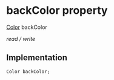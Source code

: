 


# backColor property






[Color](https://api.flutter.dev/flutter/dart-ui/Color-class.html) backColor
  
_read / write_






## Implementation

```dart
Color backColor;


```







